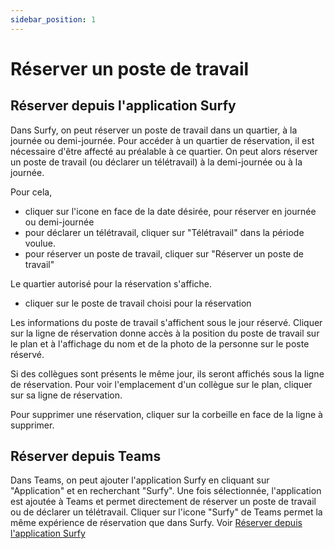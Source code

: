 ```yaml
---
sidebar_position: 1
---
```


# Réserver un poste de travail

<Youtube code="gC2BWSNqv54"/>

## Réserver depuis l'application Surfy

Dans Surfy, on peut réserver un poste de travail dans un quartier, à la journée ou demi-journée.
Pour accéder à un quartier de réservation, il est nécessaire d'être affecté au préalable à ce quartier.
On peut alors réserver un poste de travail (ou déclarer un télétravail) à la demi-journée ou à la journée.

Pour cela,

-   cliquer sur l'icone en face de la date désirée, pour réserver en journée ou demi-journée
-   pour déclarer un télétravail, cliquer sur "Télétravail" dans la période voulue.
-   pour réserver un poste de travail, cliquer sur "Réserver un poste de travail"

Le quartier autorisé pour la réservation s'affiche.

-   cliquer sur le poste de travail choisi pour la réservation

Les informations du poste de travail s'affichent sous le jour réservé.
Cliquer sur la ligne de réservation donne accès à la position du poste de travail sur le plan et à l'affichage du nom et de la photo de la personne sur le poste réservé.

Si des collègues sont présents le même jour, ils seront affichés sous la ligne de réservation.
Pour voir l'emplacement d'un collègue sur le plan, cliquer sur sa ligne de réservation.

Pour supprimer une réservation, cliquer sur la corbeille en face de la ligne à supprimer.


## Réserver depuis Teams

<Youtube code="56m9pJCDRps"/>

Dans Teams, on peut ajouter l'application Surfy en cliquant sur "Application" et en recherchant "Surfy".
Une fois sélectionnée, l'application est ajoutée à Teams et permet directement de réserver un poste de travail ou de déclarer un télétravail.
Cliquer sur l'icone "Surfy" de Teams permet la même expérience de réservation que dans Surfy. Voir [Réserver depuis l'application Surfy](https://help.surfy.pro/docs/reservations/create#r%C3%A9server-depuis-lapplication-surfy)
